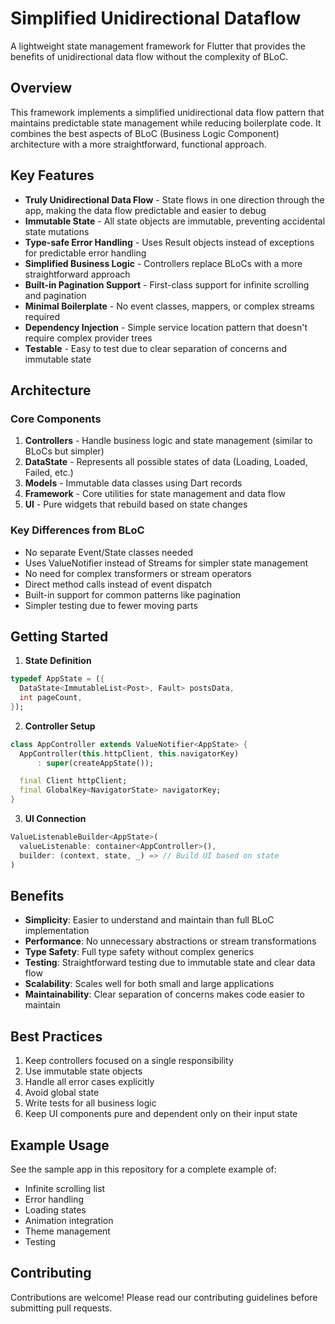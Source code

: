 # Simplified Unidirectional Dataflow

A lightweight state management framework for Flutter that provides the benefits of unidirectional data flow without the complexity of BLoC.

## Overview

This framework implements a simplified unidirectional data flow pattern that maintains predictable state management while reducing boilerplate code. It combines the best aspects of BLoC (Business Logic Component) architecture with a more straightforward, functional approach.

## Key Features

- **Truly Unidirectional Data Flow** - State flows in one direction through the app, making the data flow predictable and easier to debug
- **Immutable State** - All state objects are immutable, preventing accidental state mutations
- **Type-safe Error Handling** - Uses Result objects instead of exceptions for predictable error handling
- **Simplified Business Logic** - Controllers replace BLoCs with a more straightforward approach
- **Built-in Pagination Support** - First-class support for infinite scrolling and pagination
- **Minimal Boilerplate** - No event classes, mappers, or complex streams required
- **Dependency Injection** - Simple service location pattern that doesn't require complex provider trees
- **Testable** - Easy to test due to clear separation of concerns and immutable state

## Architecture
 
### Core Components
 
1. **Controllers** - Handle business logic and state management (similar to BLoCs but simpler)
2. **DataState** - Represents all possible states of data (Loading, Loaded, Failed, etc.)
3. **Models** - Immutable data classes using Dart records
4. **Framework** - Core utilities for state management and data flow
5. **UI** - Pure widgets that rebuild based on state changes

### Key Differences from BLoC

- No separate Event/State classes needed
- Uses ValueNotifier instead of Streams for simpler state management
- No need for complex transformers or stream operators
- Direct method calls instead of event dispatch
- Built-in support for common patterns like pagination
- Simpler testing due to fewer moving parts

## Getting Started

1. **State Definition**

```dart
typedef AppState = ({
  DataState<ImmutableList<Post>, Fault> postsData,
  int pageCount,
});
```

2. **Controller Setup**
```dart
class AppController extends ValueNotifier<AppState> {
  AppController(this.httpClient, this.navigatorKey) 
      : super(createAppState());

  final Client httpClient;
  final GlobalKey<NavigatorState> navigatorKey;
}
```

3. **UI Connection**
```dart
ValueListenableBuilder<AppState>(
  valueListenable: container<AppController>(),
  builder: (context, state, _) => // Build UI based on state
)
```

## Benefits

- **Simplicity**: Easier to understand and maintain than full BLoC implementation
- **Performance**: No unnecessary abstractions or stream transformations
- **Type Safety**: Full type safety without complex generics
- **Testing**: Straightforward testing due to immutable state and clear data flow
- **Scalability**: Scales well for both small and large applications
- **Maintainability**: Clear separation of concerns makes code easier to maintain

## Best Practices

1. Keep controllers focused on a single responsibility
2. Use immutable state objects
3. Handle all error cases explicitly
4. Avoid global state
5. Write tests for all business logic
6. Keep UI components pure and dependent only on their input state

## Example Usage

See the sample app in this repository for a complete example of:
- Infinite scrolling list
- Error handling
- Loading states
- Animation integration
- Theme management
- Testing


## Contributing

Contributions are welcome! Please read our contributing guidelines before submitting pull requests.